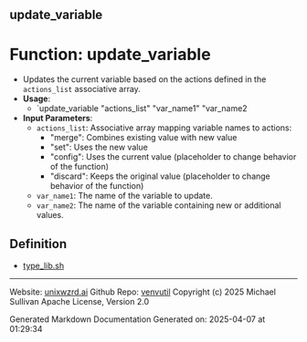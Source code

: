 ## update_variable
# Function: update_variable
  - Updates the current variable based on the actions defined in the
    `actions_list` associative array.
- **Usage**:
  - `update_variable "actions_list" "var_name1" "var_name2
- **Input Parameters**:
  - `actions_list`: Associative array mapping variable names to actions:
    - "merge": Combines existing value with new value
    - "set": Uses the new value
    - "config": Uses the current value (placeholder to change behavior of the function)
    - "discard": Keeps the original value (placeholder to change behavior of the function)
  - `var_name1`: The name of the variable to update.
  - `var_name2`: The name of the variable containing new or additional values.

## Definition 

* [type_lib.sh](../type_lib_sh.md)
---

Website: [unixwzrd.ai](https://unixwzrd.ai)
Github Repo: [venvutil](https://github.com/unixwzrd/venvutil)
Copyright (c) 2025 Michael Sullivan
Apache License, Version 2.0

Generated Markdown Documentation
Generated on: 2025-04-07 at 01:29:34

